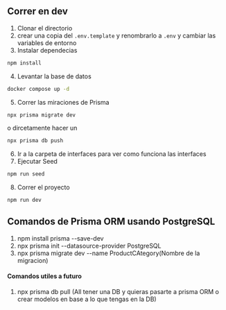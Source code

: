 ## Correr en dev

1. Clonar el directorio
2. crear una copia del `.env.template` y renombrarlo a `.env` y cambiar las variables de entorno
3. Instalar dependecias

```sh
npm install
```

4. Levantar la base de datos

```sh
docker compose up -d
```

5. Correr las miraciones de Prisma

```sh
npx prisma migrate dev
```

o dircetamente hacer un

```sh
npx prisma db push
```

6. Ir a la carpeta de interfaces para ver como funciona las interfaces
7. Ejecutar Seed

```sh
npm run seed
```

8. Correr el proyecto

```sh
npm run dev
```

## Comandos de Prisma ORM usando PostgreSQL

1. npm install prisma --save-dev
2. npx prisma init --datasource-provider PostgreSQL
3. npx prisma migrate dev --name ProductCAtegory(Nombre de la migracion)

#### Comandos utiles a futuro

1. npx prisma db pull (All tener una DB y quieras pasarte a prisma ORM o crear modelos en base a lo que tengas en la DB)
